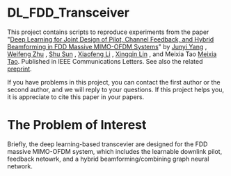 # DL_FDD_Transceiver

This project contains scripts to reproduce experiments from the paper
"[Deep Learning for Joint Design of Pilot, Channel Feedback, and Hybrid Beamforming in FDD Massive MIMO-OFDM Systems](https://ieeexplore.ieee.org/abstract/document/10356134)"
by 
[Junyi Yang](mailto://yangjunyi@sjtu.edu.cn)
,
[Weifeng Zhu](mailto://eee-wf.zhu@polyu.edu.hk)
,
[Shu Sun](mailto://shusun@sjtu,edu.cn)
, 
[Xiaofeng Li](mailto://xiaofeng.li@intel.com)
, 
[Xingqin Lin](mailto://xingqinl@nvidia.com)
, and Meixia Tao
[Meixia Tao](mailto://mxtao@sjtu.edu.cn).
Published in IEEE Communications Letters.
See also the related [preprint](https://arxiv.org/abs/2312.05786).

If you have problems in this project, you can contact the first author or the second author, and we will reply to your questions.
If this project helps you, it is appreciate to cite this paper in your papers.

# The Problem of Interest

Briefly, the deep learning-based transcevier are designed for the FDD massive MIMO-OFDM system, which includes the learnable downlink pilot, feedback netowrk, and a hybrid beamforming/combining graph neural network.


